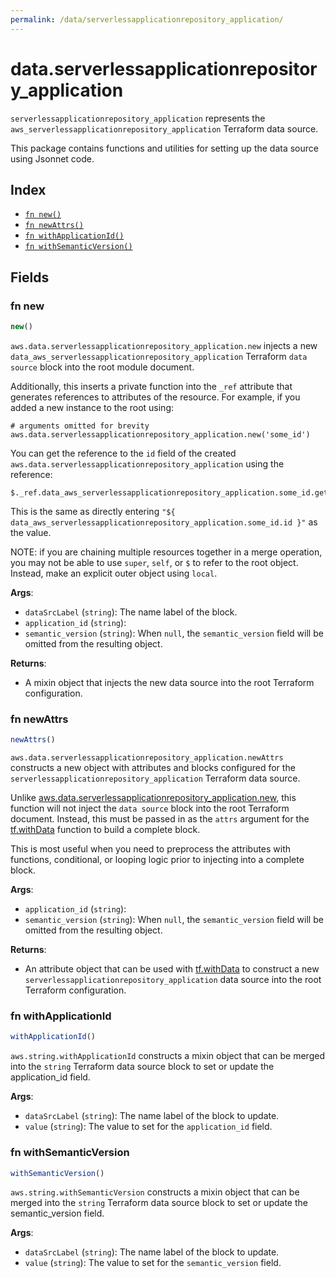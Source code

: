 ```yaml
---
permalink: /data/serverlessapplicationrepository_application/
---
```


# data.serverlessapplicationrepository_application

`serverlessapplicationrepository_application` represents the `aws_serverlessapplicationrepository_application` Terraform data source.



This package contains functions and utilities for setting up the data source using Jsonnet code.


## Index

* [`fn new()`](#fn-new)
* [`fn newAttrs()`](#fn-newattrs)
* [`fn withApplicationId()`](#fn-withapplicationid)
* [`fn withSemanticVersion()`](#fn-withsemanticversion)

## Fields

### fn new

```ts
new()
```


`aws.data.serverlessapplicationrepository_application.new` injects a new `data_aws_serverlessapplicationrepository_application` Terraform `data source`
block into the root module document.

Additionally, this inserts a private function into the `_ref` attribute that generates references to attributes of the
resource. For example, if you added a new instance to the root using:

    # arguments omitted for brevity
    aws.data.serverlessapplicationrepository_application.new('some_id')

You can get the reference to the `id` field of the created `aws.data.serverlessapplicationrepository_application` using the reference:

    $._ref.data_aws_serverlessapplicationrepository_application.some_id.get('id')

This is the same as directly entering `"${ data_aws_serverlessapplicationrepository_application.some_id.id }"` as the value.

NOTE: if you are chaining multiple resources together in a merge operation, you may not be able to use `super`, `self`,
or `$` to refer to the root object. Instead, make an explicit outer object using `local`.

**Args**:
  - `dataSrcLabel` (`string`): The name label of the block.
  - `application_id` (`string`): 
  - `semantic_version` (`string`):  When `null`, the `semantic_version` field will be omitted from the resulting object.

**Returns**:
- A mixin object that injects the new data source into the root Terraform configuration.


### fn newAttrs

```ts
newAttrs()
```


`aws.data.serverlessapplicationrepository_application.newAttrs` constructs a new object with attributes and blocks configured for the `serverlessapplicationrepository_application`
Terraform data source.

Unlike [aws.data.serverlessapplicationrepository_application.new](#fn-serverlessapplicationrepository_applicationnew), this function will not inject the `data source`
block into the root Terraform document. Instead, this must be passed in as the `attrs` argument for the
[tf.withData](https://github.com/tf-libsonnet/core/tree/main/docs#fn-withdata) function to build a complete block.

This is most useful when you need to preprocess the attributes with functions, conditional, or looping logic prior to
injecting into a complete block.

**Args**:
  - `application_id` (`string`): 
  - `semantic_version` (`string`):  When `null`, the `semantic_version` field will be omitted from the resulting object.

**Returns**:
  - An attribute object that can be used with [tf.withData](https://github.com/tf-libsonnet/core/tree/main/docs#fn-withdata) to construct a new `serverlessapplicationrepository_application` data source into the root Terraform configuration.


### fn withApplicationId

```ts
withApplicationId()
```

`aws.string.withApplicationId` constructs a mixin object that can be merged into the `string`
Terraform data source block to set or update the application_id field.



**Args**:
  - `dataSrcLabel` (`string`): The name label of the block to update.
  - `value` (`string`): The value to set for the `application_id` field.


### fn withSemanticVersion

```ts
withSemanticVersion()
```

`aws.string.withSemanticVersion` constructs a mixin object that can be merged into the `string`
Terraform data source block to set or update the semantic_version field.



**Args**:
  - `dataSrcLabel` (`string`): The name label of the block to update.
  - `value` (`string`): The value to set for the `semantic_version` field.
